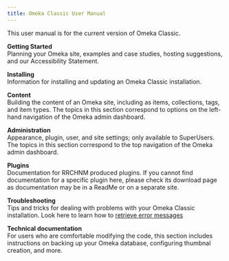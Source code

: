 ```yaml
---
title: Omeka Classic User Manual
---
```

This user manual is for the current version of Omeka Classic. 

**Getting Started**  
Planning your Omeka site, examples and case studies, hosting suggestions, and our Accessibility Statement. 

**Installing**  
Information for installing and updating an Omeka Classic installation.

**Content**  
Building the content of an Omeka site, including as items, collections, tags, and item types. The topics in this section correspond to options on the left-hand navigation of the Omeka admin dashboard.

**Administration**  
Appearance, plugin, user, and site settings; only available to SuperUsers. The topics in this section correspond to the top navigation of the Omeka admin dashboard.

**Plugins**  
Documentation for RRCHNM produced plugins. If you cannot find documentation for a specific plugin here, please check its download page as documentation may be in a ReadMe or on a separate site. 

**Troubleshooting**  
Tips and tricks for dealing with problems with your Omeka Classic installation. Look here to learn how to [retrieve error messages](Troubleshooting/Retrieving_Error_Messages.md)

**Technical documentation**  
For users who are comfortable modifying the code, this section includes instructions on backing up your Omeka database, configuring thumbnal creation, and more.

